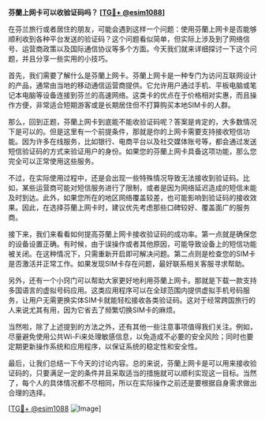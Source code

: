 **芬蘭上网卡可以收验证码吗？ [[TG💪+ @esim1088](https://t.me/s/esim1088)]**

在芬兰旅行或者居住的朋友，可能会遇到这样一个问题：使用芬蘭上网卡是否能够顺利收到各种平台发送的验证码？这个问题看似简单，但实际上涉及到了网络信号、运营商政策以及国际通信协议等多个方面。今天我们就来详细探讨一下这个问题，并且分享一些实用的小技巧。

首先，我们需要了解什么是芬蘭上网卡。芬蘭上网卡是一种专门为访问互联网设计的产品，通常由当地的移动通信运营商提供。它允许用户通过手机、平板电脑或笔记本电脑等设备连接到芬兰的高速网络。这类卡的优点在于价格相对实惠，而且操作方便，非常适合短期游客或是长期居住但不打算购买本地SIM卡的人群。

那么，回到正题，芬蘭上网卡到底能不能收验证码呢？答案是肯定的，大多数情况下是可以的。但是这里有一个前提条件，那就是你的上网卡需要支持接收短信功能。因为许多在线服务，比如银行、电商平台以及社交媒体账号等，都会通过发送短信验证码的方式来验证用户的身份。如果您的芬蘭上网卡具备这项功能，那么您完全可以正常使用这些服务。

不过，在实际使用过程中，还是会出现一些特殊情况导致无法接收到验证码。比如，某些运营商可能对短信服务进行了限制，或者是因为网络延迟造成的短信未能及时到达。此外，如果您所在的地区网络覆盖较差，也可能影响到验证码的接收效果。因此，在选择芬蘭上网卡时，建议优先考虑那些口碑较好、覆盖面广的服务商。

接下来，我们来看看如何提高芬蘭上网卡接收验证码的成功率。第一点就是确保您的设备设置正确。有时候，由于误操作或者其他原因，可能导致设备上的短信功能被关闭。在这种情况下，只需重新开启即可解决问题。第二点则是检查您的SIM卡是否激活并正常工作。如果发现SIM卡存在问题，最好联系相关客服寻求帮助。

另外，还有一个小窍门可以帮助大家更好地利用芬蘭上网卡。那就是下载一款支持多国语言的虚拟号码应用。这类应用程序可以在全球范围内提供虚拟手机号码服务，让用户无需更换实体SIM卡就能轻松接收各类验证码。这对于经常跨国旅行的人来说尤其有用，因为它省去了频繁切换SIM卡的麻烦。

当然啦，除了上述提到的方法之外，还有其他一些注意事项值得我们关注。例如，尽量避免使用公共Wi-Fi来处理敏感信息，以免造成不必要的安全风险；同时也要定期更新操作系统和应用程序，以保证系统的稳定性和安全性。

最后，让我们总结一下今天的讨论内容。总的来说，芬蘭上网卡是可以用来接收验证码的，只要满足一定的条件并且采取适当的措施就可以顺利实现这一目标。当然了，每个人的具体情况都不尽相同，所以在实际操作之前还是要根据自身需求做出合理的选择。

[[TG💪+ @esim1088](https://t.me/s/esim1088) ![Image](https://i.postimg.cc/4NQfJmqS/Snipaste-2025-05-13-00-14-12.png)]